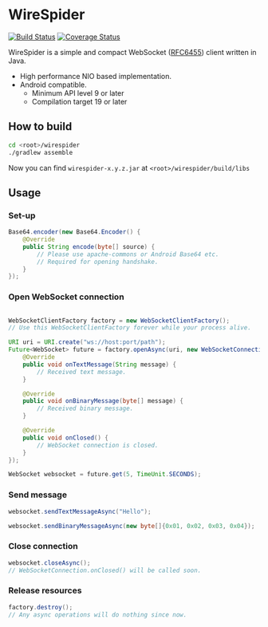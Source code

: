 WireSpider
=====
[![Build Status](https://travis-ci.org/kazyx/wirespider.svg?branch=master)](https://travis-ci.org/kazyx/wirespider)
[![Coverage Status](https://coveralls.io/repos/kazyx/wirespider/badge.svg?branch=master)](https://coveralls.io/r/kazyx/wirespider)

WireSpider is a simple and compact WebSocket ([RFC6455](http://tools.ietf.org/html/rfc6455)) client written in Java.

- High performance NIO based implementation.
- Android compatible.
    - Minimum API level 9 or later
    - Compilation target 19 or later

## How to build
```bash
cd <root>/wirespider
./gradlew assemble
```
Now you can find `wirespider-x.y.z.jar` at `<root>/wirespider/build/libs`

## Usage

### Set-up
```java
Base64.encoder(new Base64.Encoder() {
    @Override
    public String encode(byte[] source) {
        // Please use apache-commons or Android Base64 etc.
        // Required for opening handshake.
    }
});
```

### Open WebSocket connection
```java

WebSocketClientFactory factory = new WebSocketClientFactory();
// Use this WebSocketClientFactory forever while your process alive.

URI uri = URI.create("ws://host:port/path");
Future<WebSocket> future = factory.openAsync(uri, new WebSocketConnection() {
    @Override
    public void onTextMessage(String message) {
        // Received text message.
    }

    @Override
    public void onBinaryMessage(byte[] message) {
        // Received binary message.
    }

    @Override
    public void onClosed() {
        // WebSocket connection is closed.
    }
});

WebSocket websocket = future.get(5, TimeUnit.SECONDS);
```

### Send message
```java
websocket.sendTextMessageAsync("Hello");
```
```java
websocket.sendBinaryMessageAsync(new byte[]{0x01, 0x02, 0x03, 0x04});
```

### Close connection
```java
websocket.closeAsync();
// WebSocketConnection.onClosed() will be called soon.
```

### Release resources
```java
factory.destroy();
// Any async operations will do nothing since now.
```
